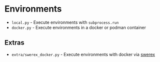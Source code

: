 # Environments

* `local.py` - Execute environments with `subprocess.run`
* `docker.py` - Execute environments in a docker or podman container

## Extras

* `extra/swerex_docker.py` - Execute environments with docker via [swerex](https://github.com/swe-agent/swe-rex)